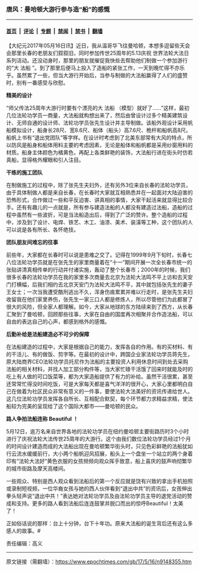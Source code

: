 ### 唐风：曼哈顿大游行参与造“船”的感慨

---

#### [首页](../../../..?n9148355) &nbsp;|&nbsp; [评论](../../../../../epoch-comment?n9148355) &nbsp;|&nbsp; [专题](../../../../../epoch-special?n9148355) &nbsp;|&nbsp; [禁闻](../../../../../epoch-news?n9148355) &nbsp;|&nbsp; [禁书](../../../../../books?n9148355) &nbsp;|&nbsp; [翻墙](https://github.com/gfw-breaker/nogfw/blob/master/README.md?n9148355)


<div class="post_content" id="artbody" itemprop="articleBody">
 <!-- article content begin -->
 <p>
  【大纪元2017年05月16日讯】近日，我从温哥华飞往曼哈顿，本想多逗留些天会会那里长春的老朋友们叙叙旧，同时参加传世25周年的5.13庆祝
  <ok href="https://www.epochtimes.com/gb/tag/%E4%B8%96%E7%95%8C%E6%B3%95%E8%BD%AE%E5%A4%A7%E6%B3%95%E6%97%A5.html">
   世界法轮大法日
  </ok>
  系列活动。还没动身时，那里的朋友就催促我快些去帮助他们制做一个参加游行的“大
  <ok href="https://www.epochtimes.com/gb/tag/%E6%B3%95%E8%88%B9.html">
   法船
  </ok>
  ”。到了那里后便马上投入了造船的紧张工作，一天到晚忙得不亦乐乎。虽然累了一些，但当大游行开始后，当参与制做的大法船赢得了人们的盛赞时，别有一番感受与欣慰。
 </p>
 <p>
  <strong>
   精美的设计
  </strong>
 </p>
 <p>
  “师父传法25周年大游行时要有个漂亮的大
  <ok href="https://www.epochtimes.com/gb/tag/%E6%B3%95%E8%88%B9.html">
   法船
  </ok>
  （模型）就好了……”这样，最初几位法轮功学员一商量，大法船就构想出来了，然后由曾设计过多个精美建筑设计、无师自通的设计师、法轮功学员张先生设计并主导制做。该船外观设计采用帆船模拟设计，船身长28尺、宽8.6尺、船体（船头）高7.6尺、桅杆和船帆高8尺。船帆上书有“退出党团队”等字样。在设计时考虑到了北美东部常有大风的特点，所以防风是船身和船体用料主要的考虑因素，无论是船体和船帆都是采用纱窗用料的材质。船身主体颜色为橘黄色，再配上各类鲜艳的装饰，大法船行进在街头时仿若真船，显得格外耀眼和引人注目。
  <strong>
   <br/>
  </strong>
 </p>
 <p>
  <strong>
   干练的施工团队
  </strong>
 </p>
 <p>
  在制做施工的过程中，除了张先生夫妇外，还有另外3位来自长春的法轮功学员，由于具体制做人都是来自长春，在长春时大家就互相熟悉并在一起面对大陆迫害的恐怖形式，合作做过一些和平反迫害、讲真相的事情，大家干起活来就显得比较合手。还有有趣儿的一点就是，所有参与建造法船的人都没有建造过法船，造船的过程中虽然有一些波折，可是当法船造出后，得到了广泛的赞许。整个造船的过程中，涉及到了设计、电焊、铁艺、木工、油漆、美术、装潢等工种，这个团队的人可以说是各有所长、各怀绝技。
  <strong>
   <br/>
  </strong>
 </p>
 <p>
  <strong>
   团队朋友间难忘的往事
  </strong>
 </p>
 <p>
  前些年，大家都在长春时可以说是患难之交了。记得在1999年9月下旬时，长春七八位法轮功学员就是在张先生的家里商量着在“十一”期间开展一次全长春市统一的张贴讲清真相传单的行动并付诸实施，轰动了整个长春市；2000年的时候，我们很多长春的法轮功学员在我的家里多次商量去北京为法轮大法鸣不平上访和去天安门打横幅，后我们相约去北京天安门为法轮大法鸣不平，其中就包括张先生的妻子王女士；一次当我遭受酷刑逃出不久，浑身伤痕累累并难以行走时，是张先生夫妇收留我在他们家里养伤，张先生一家三口人都是修炼人，所以尽管他们为此都冒了很大的风险，但全家人都理解。如今，大家从地球的东方陆续来到了西方，从长春汇聚到了曼哈顿，回顾那些往事，大家在自由的国度再次相聚并合作造法船，可以自由的表达自己的心声，都感到格外的感慨。
  <strong>
   <br/>
  </strong>
 </p>
 <p>
  <strong>
   后勤补给是法船建造必不可少的保障
  </strong>
 </p>
 <p>
  在法船建造的过程中，大家是根据自己的能力，发挥各自的作用。有的买材料、有的干活儿、有的做饭、剪字等。在最初的设计中，跨国企业家法轮功学员蒋先生，原大陆商界CEO法轮功学员托尼作为法船的主要投资人利用休息时间到处去采购法船的相关材料，并找人加工部分构件等，当大家忙碌干活饿了回来时就能及时的吃上有人做的可口饭菜等，都为大家造船提供了有力的补给。虽然干活很累，甚至还常常忙得没时间吃饭，可是大家每天都是喜气洋洋的很开心，大家心里都明白自己在做着为社区民众非常有意义的一件事，要使法轮大法美好的资讯传递给世人。这几位法轮功学员发挥各自所长、互相配合默契，每个环节都力求精益求精，使法船较为完美的呈现给了这个国际大都市——曼哈顿的民众。
 </p>
 <p>
  <strong>
   路人争拍法船连称
  </strong>
  <strong>
   Beautiful
  </strong>
  <strong>
   ！
  </strong>
 </p>
 <p>
  5月12日，逾万名来自世界各地的法轮功学员在纽约曼哈顿主要街路历时3个小时进行了庆祝法轮大法传世25周年的大游行。这个由我们数位法轮功学员经过1个月的时间设计建造而成的大法船出现在曼哈顿繁华街头时，只见色彩鲜艳的法船犹如行云流水缓缓前行，大小两个船帆迎风招展，船头上一个盘坐一个站立的两个身着印有“法轮大法好”黄色衣服的女孩频频向观众挥手致意，船上喜庆的鼓声响彻繁华的城市街路及摩天高楼间。
 </p>
 <p>
  一些观众、特别是西人观众看到法船后的第一个反应就是饶有兴致的拿出手机拍照或录制短视频，一位华裔女孩与她的西人伙伴看到“退出中共”的资讯后，女孩伸出拳头轻声说“退出中共！”表达她对法轮功学员及由法轮功学员主导的退党活动的赞成和支持。更多的路人看到法船后连连鼓掌并脱口而出的惊呼Beautiful！太美了！
 </p>
 <p>
  正如俗话说的那样：台上十分钟，台下十年功。原来大法船的诞生背后还有这么多感人的故事。#
 </p>
 <p>
  责任编辑：高义
 </p>
 <!-- article content end -->
 <div id="below_article_ad">
 </div>
</div>


---

原文链接（需翻墙）：https://www.epochtimes.com/gb/17/5/16/n9148355.htm